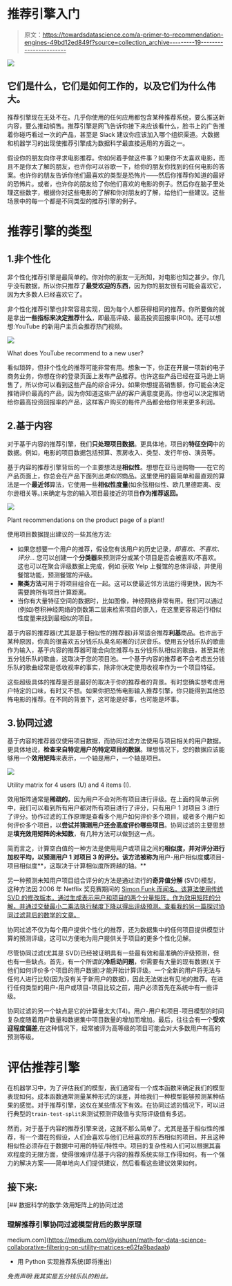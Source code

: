 # 推荐引擎入门

> 原文：<https://towardsdatascience.com/a-primer-to-recommendation-engines-49bd12ed849f?source=collection_archive---------19----------------------->

![](img/6a45f8633956eb662650198b129d3c61.png)

## 它们是什么，它们是如何工作的，以及它们为什么伟大。

推荐引擎现在无处不在。几乎你使用的任何应用都包含某种推荐系统，要么推送新内容，要么推动销售。推荐引擎是网飞告诉你接下来应该看什么，脸书上的广告推着你碰巧看过一次的产品，甚至是 Slack 建议你应该加入哪个组织渠道。大数据和机器学习的出现使推荐引擎成为数据科学最直接适用的方面之一。

假设你的朋友向你寻求电影推荐。你如何着手做这件事？如果你不太喜欢电影，而且不是你太了解的朋友，也许你可以谷歌一下，给你的朋友你找到的任何电影的答案。也许你的朋友告诉你他们最喜欢的类型是恐怖片——然后你推荐你知道的最好的恐怖片。或者，也许你的朋友给了你他们喜欢的电影的例子。然后你在脑子里处理这些数字，根据你对这些电影的了解和你对朋友的了解，给他们一些建议。这些场景中的每一个都是不同类型的推荐引擎的例子。

# 推荐引擎的类型

## 1.非个性化

非个性化推荐引擎是最简单的。你对你的朋友一无所知，对电影也知之甚少。你几乎没有数据，所以你只推荐了**最受欢迎的东西**，因为你的朋友很有可能会喜欢它，因为大多数人已经喜欢它了。

非个性化推荐引擎也非常容易实现，因为每个人都获得相同的推荐。你所要做的就是拿出**一些指标来决定推荐什么**，即最高评级、最高投资回报率(ROI)。还可以想想:YouTube 的新用户主页会推荐热门视频。

![](img/b5faeca39cc61f2d4cbdef4c460d7f88.png)

What does YouTube recommend to a new user?

看似琐碎，但非个性化的推荐可能非常有用。想象一下，你正在开展一项新的电子商务业务，你想在你的登录页面上发布产品推荐。也许这些产品已经在亚马逊上销售了，所以你可以看到这些产品的综合评分。如果你想提高销售额，你可能会决定推销评价最高的产品，因为你知道这些产品的客户满意度更高。你也可以决定推销给你最高投资回报率的产品，这样客户购买的每件产品都会给你带来更多利润。

## 2.基于内容

对于基于内容的推荐引擎，我们**只处理项目数据**。更具体地，项目的**特征空间**中的数据。例如，电影的项目数据包括预算、票房收入、类型、发行年份、演员等。

基于内容的推荐引擎背后的一个主要想法是**相似性**。想想在亚马逊购物——在它的产品页面上，你总会在产品下面列出*类似的*商品。这里使用的最简单和最直观的算法是一个**最近邻**算法，它使用一些**相似性度量**(如余弦相似性、欧几里德距离、皮尔逊相关等。)来确定与您的输入项目最接近的项目**作为推荐返回。**

![](img/6e031d64727c673a2f6d14ff654f1b6a.png)

Plant recommendations on the product page of a plant!

使用项目数据提出建议的一些其他方法:

*   如果您想要一个用户的推荐，假设您有该用户的历史记录，*即喜欢、不喜欢、评分…* 您可以创建一个**分类器**来预测评分或某个项目是否会被喜欢/不喜欢。这也可以在聚合评级数据上完成，例如:获取 Yelp 上餐馆的总体评级，并使用餐馆功能，预测餐馆的评级。
*   **聚类方法**可用于将项目组合在一起。这可以使最近邻方法运行得更快，因为不需要跨所有项目计算距离。
*   当你有大量特征空间的数据时，比如图像，神经网络非常有用。我们可以通过(例如)卷积神经网络的倒数第二层来检索项目的嵌入，在这里更容易运行相似性度量来找到最相似的项目。

基于内容的推荐器(尤其是基于相似性的推荐器)非常适合推荐**利基**商品。也许出于某种原因，你真的很喜欢五分钱乐队臭名昭著的讨厌音乐。使用五分钱乐队的歌曲作为输入，基于内容的推荐器可能会向您推荐与五分钱乐队相似的歌曲，甚至其他五分钱乐队的歌曲，这取决于您的项目池。一个基于内容的推荐者不会考虑五分钱乐队的歌曲经常是低收视率的事实，除非你决定使用收视率作为一个项目特征。

这些超级具体的推荐是否是最好的取决于你的推荐者的背景。有时您确实想考虑用户特定的口味，有时又不想。如果你把恐怖电影输入推荐引擎，你只能得到其他恐怖电影的推荐。在不同的背景下，这可能是好事，也可能是坏事。

## 3.协同过滤

基于内容的推荐器仅使用项目数据，而协同过滤方法使用与项目相关的用户数据。更具体地说，**检查来自特定用户的特定项目的数据**。理想情况下，您的数据应该能够用一个**效用矩阵**来表示，一个轴是用户，一个轴是项目。

![](img/9f461bea1708769126dc89d2417519a2.png)

Utility matrix for 4 users (U) and 4 items (I).

效用矩阵通常是**稀疏的**，因为用户不会对所有项目进行评级。在上面的简单示例中，我们可以看到所有用户都对所有项目进行了评分，只有用户 1 对项目 3 进行了评分。协作过滤的工作原理是查看多个用户如何评价多个项目，或者多个用户如何评价多个项目，以**尝试并猜测用户还会高度评价哪些项目**。协同过滤的主要思想是**填充效用矩阵的未知数**，有几种方法可以做到这一点。

简而言之，计算空白值的一种方法是使用用户或项目之间的**相似度，并对评分进行加权平均，以预测用户 1 对项目 3 的评分。该方法被称为**用户-用户相似度**或**项目-项目相似度**，这取决于计算相似度所跨越的轴。**

另一种预测未知用户项目组合评分的方法是通过流行的**奇异值分解** (SVD)模型，这种方法因 2006 年 Netflix 奖竞赛期间的 [Simon Funk 而闻名。该算法使用传统 SVD 的修改版本，通过生成表示用户和项目的两个分量矩阵，作为效用矩阵的分解，并通过交替最小二乘法执行梯度下降以得出评级预测。查看我的另一篇探讨协同过滤背后的数学的文章。](http://thrillist.com/entertainment/nation/the-netflix-prize)

协同过滤不仅为每个用户提供个性化的推荐，还为数据集中的任何项目提供模型计算的预测评级，这可以方便地为用户提供关于项目的更多个性化见解。

尽管协同过滤(尤其是 SVD)已经被证明具有一些最有效和最准确的评级预测，但也有一些缺点。首先，有一个所谓的**冷启动问题**，你需要有大量的现有数据(关于他们如何评价多个项目的用户数据)才能开始计算评级。一个全新的用户将无法与任何人进行比较(因为没有关于新用户的数据)，因此无法做出有见地的推荐。在进行任何类型的用户-用户或项目-项目比较之前，用户必须首先在系统中有一些评级。

协同过滤的另一个缺点是它的计算量太大(T4)。用户-用户和项目-项目模型的时间复杂度随着用户数量和数据集中项目数量的增加而增加。最后，往往会有一个**受欢迎程度偏差**,在这种情况下，经常被评为高等级的项目可能会对大多数用户有高的预测等级。

# 评估推荐引擎

在机器学习中，为了评估我们的模型，我们通常有一个成本函数来确定我们的模型表现如何。成本函数通常测量某种形式的误差，并给我们一种模型能够预测某种结果的感觉。对于推荐引擎，这仅在某些情况下有效。在协同过滤的情况下，可以进行典型的`train-test-split`来测试预测评级值与实际评级值有多远。

然而，对于基于内容的推荐引擎来说，这就不那么简单了。尤其是基于相似性的推荐，有一个潜在的假设，人们会喜欢与他们已经喜欢的东西相似的项目。并且这种相似性必须存在于数据中可用的特征/特性中。项目的复杂性和人们可以根据其喜欢程度的无限方面，使得很难评估基于内容的推荐系统实际工作得如何。有一个强力的解决方案——简单地向人们提供建议，然后看看这些建议效果如何。

## 接下来:

[](https://medium.com/@yishuen/math-for-data-science-collaborative-filtering-on-utility-matrices-e62fa9badaab) [## 数据科学的数学:效用矩阵上的协同过滤

### 理解推荐引擎协同过滤模型背后的数学原理

medium.com](https://medium.com/@yishuen/math-for-data-science-collaborative-filtering-on-utility-matrices-e62fa9badaab) 

*   用 Python 实现推荐系统(即将推出)

*免责声明:我其实是五分钱乐队的粉丝。*